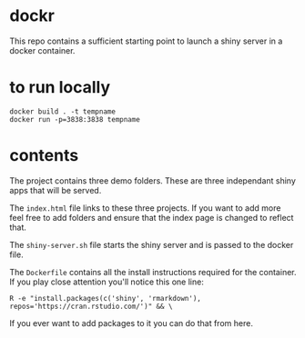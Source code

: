 # dockr 

This repo contains a sufficient starting point to launch a shiny server in a docker container. 

# to run locally

```
docker build . -t tempname
docker run -p=3838:3838 tempname
```

# contents 

The project contains three demo folders. These are three independant shiny apps that will be served. 

The `index.html` file links to these three projects. If you want to add more feel free to add folders and ensure that the index page is changed to reflect that. 

The `shiny-server.sh` file starts the shiny server and is passed to the docker file. 

The `Dockerfile` contains all the install instructions required for the container. If you play close attention you'll notice this one line:

```
R -e "install.packages(c('shiny', 'rmarkdown'), repos='https://cran.rstudio.com/')" && \
```

If you ever want to add packages to it you can do that from here. 